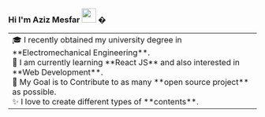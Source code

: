 ### Hi I'm Aziz Mesfar <img src="https://github.com/TheDudeThatCode/TheDudeThatCode/blob/master/Assets/Hi.gif" width="29px"> �


<table>
<tr>
  <td valign="center">
    🎓 I recently obtained my university degree in **Electromechanical Engineering**.<br>
    🌱 I am currently learning **React JS** and also interested in **Web Development**.<br>
    🎯 My Goal is to Contribute to as many **open source project** as possible.<br>
    ✨ I love to create different types of **contents**.


  </td>

</tr>
</table>

  
<!--
**AzizMesfar/AzizMesfar** is a ✨ _special_ ✨ repository because its `README.md` (this file) appears on your GitHub profile.

Here are some ideas to get you started:

- 🔭 I’m currently working on ...
- 🌱 I’m currently learning ...
- 👯 I’m looking to collaborate on ...
- 🤔 I’m looking for help with ...
- 💬 Ask me about ...
- 📫 How to reach me: ...
- 😄 Pronouns: ...
- ⚡ Fun fact: ...
-->
